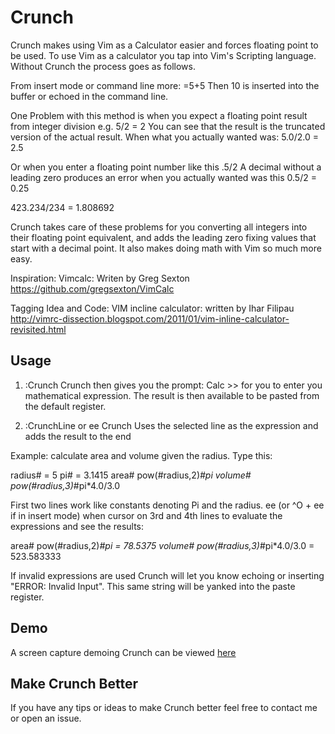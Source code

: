Crunch
=====
Crunch makes using Vim as a Calculator easier and forces floating point to be
used. To use Vim as a calculator you tap into Vim's Scripting language. Without
Crunch the process goes as follows.

From insert mode or command line more:
<CTRL-R>=5+5<CR>
Then 10 is inserted into the buffer or echoed in the command line.

One Problem with this method is when you expect a floating point result from
integer division
e.g.
5/2 = 2
You can see that the result is the truncated version of the actual result.
When what you actually wanted was:
5.0/2.0 = 2.5

Or when you enter a floating point number like this
.5/2
A decimal without a leading zero produces an error when you actually wanted was
this
0.5/2 = 0.25

423.234/234 = 1.808692

Crunch takes care of these problems for you converting all integers into their
floating point equivalent, and  adds the leading zero fixing values that start
with a decimal point. It also makes doing math with Vim so much more easy.


Inspiration:
Vimcalc: Writen by Greg Sexton
https://github.com/gregsexton/VimCalc

Tagging Idea and Code:
VIM incline calculator: written by Ihar Filipau
http://vimrc-dissection.blogspot.com/2011/01/vim-inline-calculator-revisited.html

Usage
-----

1. :Crunch
    Crunch then gives you the prompt:
    Calc >>
    for you to enter you mathematical expression. The result is then available
    to be pasted from the default register.

2. :CrunchLine or <leader>ee
    Crunch Uses the selected line as the expression and adds the result to the
    end

Example: calculate area and volume given the radius. Type this:

radius# = 5
pi# = 3.1415
area# pow(#radius,2)*#pi
volume# pow(#radius,3)*#pi*4.0/3.0

First two lines work like constants denoting Pi and the radius. <leader>ee (or
^O + <leader>ee if in insert mode) when cursor on 3rd and 4th lines to evaluate
the expressions and see the results:

area# pow(#radius,2)*#pi = 78.5375
volume# pow(#radius,3)*#pi*4.0/3.0 = 523.583333


If invalid expressions are used Crunch will let you know echoing or inserting
"ERROR: Invalid Input". This same string will be yanked into the paste
register.

Demo
----
A screen capture demoing Crunch can be viewed [here]()


Make Crunch Better
------------------

If you have any tips or ideas to make Crunch better feel free to contact me or
open an issue.  
